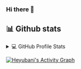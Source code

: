 ### Hi there 👋

## 📊 Github stats

<!-- https://github.com/heyubani/github-readme-stats -->
<details> 
  <summary>💻 GitHub Profile Stats</summary>
  <br/>
    <a href="https://github.com/heyubani/github-readme-stats"><img alt="HeyUbani's Github Stats" src="https://denvercoder1-github-readme-stats.vercel.app/api/?username=heyubani&show_icons=true&count_private=true&theme=react&hide_border=true&bg_color=1F222E&title_color=F85D7F&icon_color=F8D866" height="192px"/></a>
  <a href="https://github.com/heyubani/github-readme-stats"><img alt="heyubani's Top Languages" src="https://github-readme-stats.vercel.app/api/top-langs/?username=heyubani&langs_count=8&layout=compact&theme=react&hide_border=true&bg_color=1F222E&title_color=F85D7F&icon_color=F8D866&hide=Jupyter%20Notebook" height="192px"/></a>
  <br/>
  <b>Note:</b> Top languages is only a metric of the languages my public code consists of and doesn't reflect experience or skill level.
</details>




<!-- https://github.com/heyubani/github-readme-activity-graph -->
<a href="https://github.com/heyubani/github-readme-activity-graph"><img alt="Heyubani's Activity Graph" src="https://denvercoder1-activity-graph.herokuapp.com/graph/?username=heyubani&bg_color=1F222E&color=F8D866&line=F85D7F&point=FFFFFF&hide_border=true" /></a>

<!--
**heyubani/heyubani** is a ✨ _special_ ✨ repository because its `README.md` (this file) appears on your GitHub profile.

Here are some ideas to get you started:

- 🔭 I’m currently working on ...
- 🌱 I’m currently learning ...
- 👯 I’m looking to collaborate on ...
- 🤔 I’m looking for help with ...
- 💬 Ask me about ...
- 📫 How to reach me: ...
- 😄 Pronouns: ...
- ⚡ Fun fact: ...
-->
